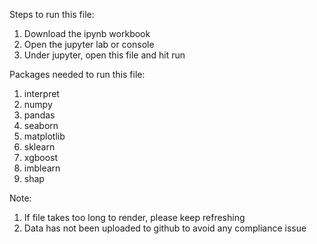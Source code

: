 Steps to run this file:

1. Download the ipynb workbook
2. Open the jupyter lab or console
3. Under jupyter, open this file and hit run


Packages needed to run this file:
1. interpret
2. numpy
3. pandas
4. seaborn
5. matplotlib
6. sklearn
7. xgboost
8. imblearn
9. shap


Note: 
1. If file takes too long to render, please keep refreshing
2. Data has not been uploaded to github to avoid any compliance issue
